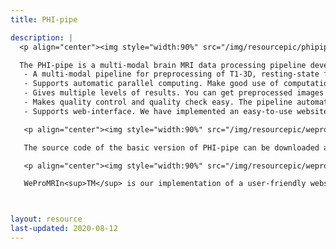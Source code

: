 ```yaml
---
title: PHI-pipe

description: |
  <p align="center"><img style="width:90%" src="/img/resourcepic/phipipe.jpg"></p>

  The PHI-pipe is a multi-modal brain MRI data processing pipeline developed in PHI. Remarkable features of this pipeline include:
   - A multi-modal pipeline for preprocessing of T1-3D, resting-state fMRI, and DWI data. This is a one-stop solution if you have scanned multi-modal images. Supported modality combinations are T1, T1+rest, and T1+DWI.
   - Supports automatic parallel computing. Make good use of computational power to automatically accelerate the processing.
   - Gives multiple levels of results. You can get preprocessed images for your customized further analyses or just tables of parcel-wise measures (such as parcel-wise cortical thickness, reho, and functional connectivity matrices) for your statistical comparisons without touching the images.
   - Makes quality control and quality check easy. The pipeline automatically evaluates and reports the quality of your data, and it generates figures for your visual check.
   - Supports web-interface. We have implemented an easy-to-use website in our center, called WeProMRI, where users can do "one-click image preprocessing"

   <p align="center"><img style="width:90%" src="/img/resourcepic/wepromri_2.png"></p>

   The source code of the basic version of PHI-pipe can be downloaded at [under updating]() Here is a user's manual. [under updating]()

   <p align="center"><img style="width:90%" src="/img/resourcepic/wepromri.png"></p>

   WeProMRIn<sup>TM</sup> is our implementation of a user-friendly website for automatical, parallel processing of multimodal brain MRI data. The pro-version of PHI-pipe with more functionalities underlies this website. Due to limited compuational resources, please contact us for accessing WeProMRI website. A tutorial for using WeProMRI is here



layout: resource
last-updated: 2020-08-12
---
```

